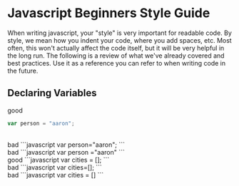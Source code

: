 # Javascript Beginners Style Guide
When writing javascript, your "style" is very important for readable code. By style, we mean how you indent your code, where you add spaces, etc. Most often, this won't actually affect the code itself, but it will be very helpful in the long run. The following is a review of what we've already covered and best practices. Use it as a reference you can refer to when writing code in the future.

## Declaring Variables

good
```javascript
var person = "aaron";
```
<br>
bad
```javascript
var person="aaron";
```
<br>
bad
```javascript
var person ="aaron"
```
<br>
good
```javascript
var cities = [];
```
<br>
bad
```javascript
var cities=[];
```
<br>
bad
```javascript
var cities = []
```
